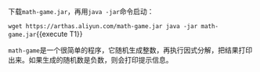 



下载`math-game.jar`，再用`java -jar`命令启动：

`wget https://arthas.aliyun.com/math-game.jar
java -jar math-game.jar`{{execute T1}}

`math-game`是一个很简单的程序，它随机生成整数，再执行因式分解，把结果打印出来。如果生成的随机数是负数，则会打印提示信息。
